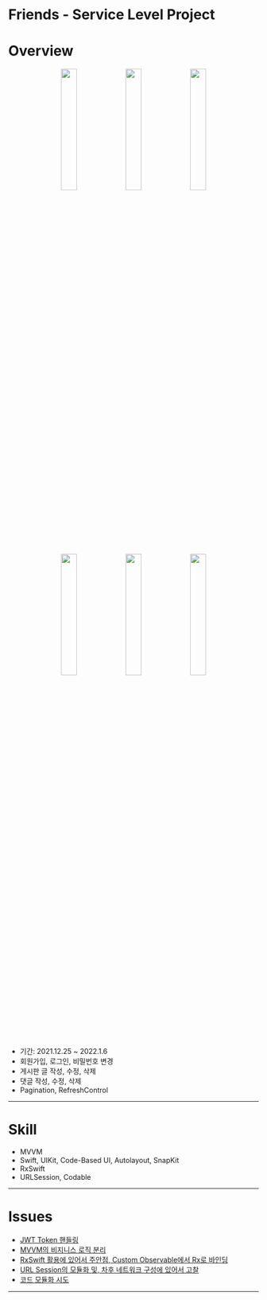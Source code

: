 # Friends - Service Level Project

# Overview

<div align = "center">
<img src = "./ProjectInformation/Images/Start.png" width=25%>
<img src = "./ProjectInformation/Images/Login.png" width=25%>
<img src = "./ProjectInformation/Images/Validation.png" width=25%>
</div>
<div align = "center">
<img src = "./ProjectInformation/Images/Write.png" width=25%>
<img src = "./ProjectInformation/Images/Board.png" width=25%>
<img src = "./ProjectInformation/Images/Comment.png" width=25%>
</div>

- 기간: 2021.12.25 ~ 2022.1.6
- 회원가입, 로그인, 비밀번호 변경
- 게시판 글 작성, 수정, 삭제
- 댓글 작성, 수정, 삭제
- Pagination, RefreshControl

---

# Skill

- MVVM
- Swift, UIKit, Code-Based UI, Autolayout, SnapKit
- RxSwift
- URLSession, Codable

---

# Issues

- [JWT Token 핸들링]()
- [MVVM의 비지니스 로직 분리]()
- [RxSwift 활용에 있어서 주안점, Custom Observable에서 Rx로 바인딩]()
- [URL Session의 모듈화 및, 차후 네트워크 구성에 있어서 고찰]()
- [코드 모듈화 시도]()

---
